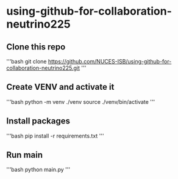 <!-- @format -->

# using-github-for-collaboration-neutrino225

## Clone this repo

'''bash
git clone https://github.com/NUCES-ISB/using-github-for-collaboration-neutrino225.git
'''

## Create VENV and activate it

'''bash
python -m venv ./venv
source ./venv/bin/activate
'''

## Install packages

'''bash
pip install -r requirements.txt
'''

## Run main

'''bash
python main.py
'''
